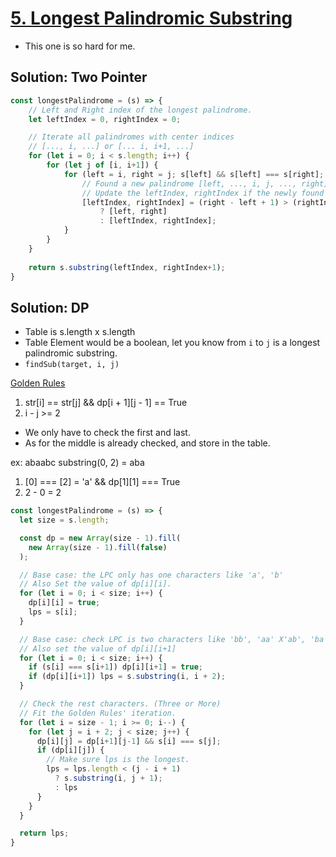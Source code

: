# [5. Longest Palindromic Substring](https://leetcode.com/problems/longest-palindromic-substring/)

- This one is so hard for me.

## Solution: Two Pointer
```js
const longestPalindrome = (s) => {
    // Left and Right index of the longest palindrome.
    let leftIndex = 0, rightIndex = 0;

    // Iterate all palindromes with center indices
    // [..., i, ...] or [... i, i+1, ...]
    for (let i = 0; i < s.length; i++) {
        for (let j of [i, i+1]) {
            for (left = i, right = j; s[left] && s[left] === s[right]; left--, right++) {
                // Found a new palindrome [left, ..., i, j, ..., right]
                // Update the leftIndex, rightIndex if the newly found palindrome is longer than the existing one.
                [leftIndex, rightIndex] = (right - left + 1) > (rightIndex - leftIndex + 1)
                    ? [left, right]
                    : [leftIndex, rightIndex];
            }
        }        
    }
    
    return s.substring(leftIndex, rightIndex+1);
}
```

## Solution: DP

- Table is s.length x s.length
- Table Element would be a boolean, let you know from `i` to `j` is a longest palindromic substring. 
- `findSub(target, i, j)`

[Golden Rules](https://www.youtube.com/watch?v=Fi5INvcmDos)
1. str[i] == str[j] && dp[i + 1][j - 1] == True
2. i - j >= 2

- We only have to check the first and last.
- As for the middle is already checked, and store in the table.

ex: abaabc
substring(0, 2) = aba
1. [0] === [2] = 'a' && dp[1][1] === True
2. 2 - 0 = 2

```js
const longestPalindrome = (s) => {
  let size = s.length;

  const dp = new Array(size - 1).fill(
    new Array(size - 1).fill(false)
  );

  // Base case: the LPC only has one characters like 'a', 'b'
  // Also Set the value of dp[i][i].
  for (let i = 0; i < size; i++) {
    dp[i][i] = true;
    lps = s[i];
  }

  // Base case: check LPC is two characters like 'bb', 'aa' X'ab', 'ba', ...
  // Also set the value of dp[i][i+1]
  for (let i = 0; i < size; i++) {
    if (s[i] === s[i+1]) dp[i][i+1] = true;
    if (dp[i][i+1]) lps = s.substring(i, i + 2); 
  }

  // Check the rest characters. (Three or More)
  // Fit the Golden Rules' iteration.
  for (let i = size - 1; i >= 0; i--) {
    for (let j = i + 2; j < size; j++) {
      dp[i][j] = dp[i+1][j-1] && s[i] === s[j];
      if (dp[i][j]) {
        // Make sure lps is the longest.
        lps = lps.length < (j - i + 1)
          ? s.substring(i, j + 1);
          : lps
      }
    }
  }

  return lps;
}
```
